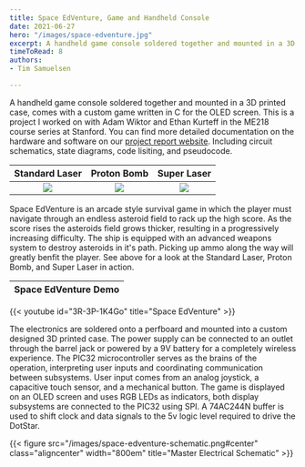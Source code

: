 ```yaml
---
title: Space EdVenture, Game and Handheld Console
date: 2021-06-27
hero: "/images/space-edventure.jpg"
excerpt: A handheld game console soldered together and mounted in a 3D printed case, comes with a custom game written in C for the OLED screen. 
timeToRead: 8
authors:
- Tim Samuelsen

---
```

A handheld game console soldered together and mounted in a 3D printed case, comes with a custom game written in C for the OLED screen.
This is a project I worked on with Adam Wiktor and Ethan Kurteff in the ME218 course series at Stanford. You can find more detailed documentation on the hardware and software on our [project report website](https://space-edventure.weebly.com/). Including circuit schematics, state diagrams, code lisiting, and pseudocode.

|  Standard Laser |  Proton Bomb |   Super Laser |
:-------------------------:|:-------------------------:|:-------------------------:
![](https://media.giphy.com/media/wkOnQNY0NJps0oVl0I/giphy.gif) | ![](https://media.giphy.com/media/XgVBoQ4dubMzya32O8/giphy.gif) | ![](https://media.giphy.com/media/AXPEvCLGbYEeo2AI9d/giphy.gif)  |

Space EdVenture is an arcade style survival game in which the player must navigate through an endless asteroid field to rack up the high score. As the score rises the asteroids field grows thicker, resulting in a progressively increasing difficulty. The ship is equipped with an advanced weapons system to destroy asteroids in it's path. Picking up ammo along the way will greatly benfit the player. See above for a look at the Standard Laser, Proton Bomb, and Super Laser in action.

|  Space EdVenture Demo |
:-------------------------:|
{{< youtube id="3R-3P-1K4Go" title="Space EdVenture" >}}

The electronics are soldered onto a perfboard and mounted into a custom designed 3D printed case. The power supply can be connected to an outlet through the barrel jack or powered by a 9V battery for a completely wireless experience. The PIC32 microcontroller serves as the brains of the operation, interpreting user inputs and coordinating communication between subsystems. User input comes from an analog joystick, a capacitive touch sensor, and a mechanical button. The game is displayed on an OLED screen and uses RGB LEDs as indicators, both display subsystems are connected to the PIC32 using SPI. A 74AC244N buffer is used to shift clock and data signals to the 5v logic level required to drive the DotStar.

{{< figure src="/images/space-edventure-schematic.png#center" class="aligncenter" width="800em" title="Master Electrical Schematic" >}} 